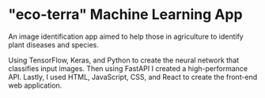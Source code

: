 # "eco-terra" Machine Learning App
An image identification app aimed to help those in agriculture to identify plant diseases and species.

Using TensorFlow, Keras, and Python to create the neural network that classifies input images. Then using FastAPI I created a high-performance API. Lastly, I used HTML, JavaScript, CSS, and React to create the front-end web application.
